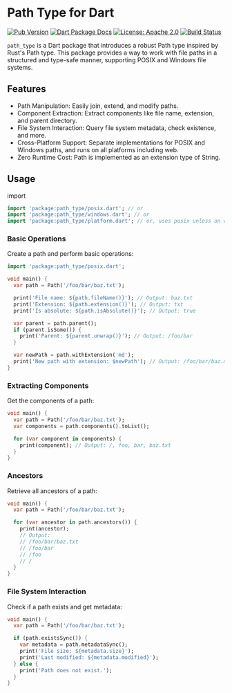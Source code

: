 # Path Type for Dart
[![Pub Version](https://img.shields.io/pub/v/path_type.svg)](https://pub.dev/packages/path_type)
[![Dart Package Docs](https://img.shields.io/badge/documentation-pub.dev-blue.svg)](https://pub.dev/documentation/path_type/latest/)
[![License: Apache 2.0](https://img.shields.io/github/license/mcmah309/path_type)](https://opensource.org/license/apache-2-0)
[![Build Status](https://github.com/mcmah309/path_type/actions/workflows/ci.yml/badge.svg)](https://github.com/mcmah309/path_type/actions)

`path_type` is a Dart package that introduces a robust Path type inspired by Rust's Path type. This package provides a way to work with file paths in a structured and type-safe manner, supporting POSIX and Windows file systems.

## Features
- Path Manipulation: Easily join, extend, and modify paths.
- Component Extraction: Extract components like file name, extension, and parent directory.
- File System Interaction: Query file system metadata, check existence, and more.
- Cross-Platform Support: Separate implementations for POSIX and Windows paths, and runs on all platforms including web.
- Zero Runtime Cost: Path is implemented as an extension type of String.

## Usage
import
```dart
import 'package:path_type/posix.dart'; // or
import 'package:path_type/windows.dart'; // or
import 'package:path_type/platform.dart'; // or, uses posix unless on windows
```

### Basic Operations
Create a path and perform basic operations:

```dart
import 'package:path_type/posix.dart';

void main() {
  var path = Path('/foo/bar/baz.txt');

  print('File name: ${path.fileName()}'); // Output: baz.txt
  print('Extension: ${path.extension()}'); // Output: txt
  print('Is absolute: ${path.isAbsolute()}'); // Output: true

  var parent = path.parent();
  if (parent.isSome()) {
    print('Parent: ${parent.unwrap()}'); // Output: /foo/bar
  }

  var newPath = path.withExtension('md');
  print('New path with extension: $newPath'); // Output: /foo/bar/baz.md
}
```
### Extracting Components
Get the components of a path:
```dart
void main() {
  var path = Path('/foo/bar/baz.txt');
  var components = path.components().toList();

  for (var component in components) {
    print(component); // Output: /, foo, bar, baz.txt
  }
}
```
### Ancestors
Retrieve all ancestors of a path:
```dart
void main() {
  var path = Path('/foo/bar/baz.txt');

  for (var ancestor in path.ancestors()) {
    print(ancestor);
    // Output:
    // /foo/bar/baz.txt
    // /foo/bar
    // /foo
    // /
  }
}
```
### File System Interaction
Check if a path exists and get metadata:

```dart
void main() {
  var path = Path('/foo/bar/baz.txt');

  if (path.existsSync()) {
    var metadata = path.metadataSync();
    print('File size: ${metadata.size}');
    print('Last modified: ${metadata.modified}');
  } else {
    print('Path does not exist.');
  }
}
```